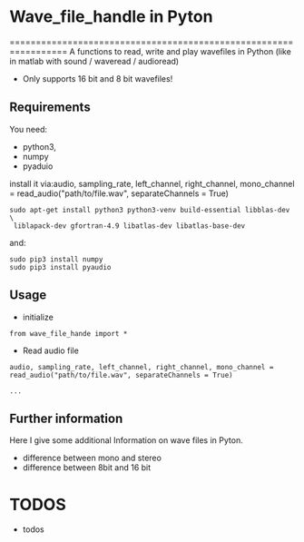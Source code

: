 # Wave_file_handle in Pyton
=================================================================
A functions to read, write and play wavefiles in Python 
(like in matlab with sound / waveread / audioread)

* Only supports 16 bit and 8 bit wavefiles!

Requirements
------------

You need:

* python3,
* numpy 
* pyaduio

install it via:audio, sampling_rate, left_channel, right_channel, mono_channel = read_audio("path/to/file.wav", separateChannels = True)



```
sudo apt-get install python3 python3-venv build-essential libblas-dev \
 liblapack-dev gfortran-4.9 libatlas-dev libatlas-base-dev
```
and:
```
sudo pip3 install numpy
sudo pip3 install pyaudio
```

Usage
-----------------
* initialize
```
from wave_file_hande import *
```
* Read audio file
```
audio, sampling_rate, left_channel, right_channel, mono_channel = read_audio("path/to/file.wav", separateChannels = True)

...
```





Further information
-------------------
Here I give some additional Information on wave files in Pyton.

* difference between mono and stereo
* difference between 8bit and 16 bit


TODOS
=====
* todos

